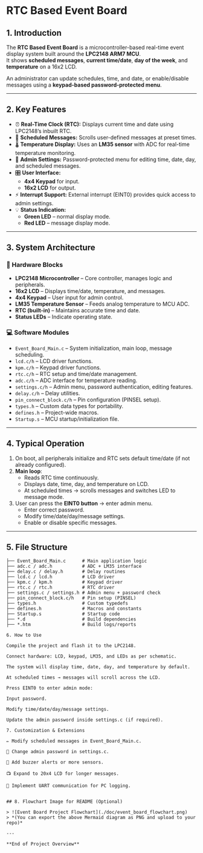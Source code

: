 # RTC Based Event Board

## 1. Introduction
The **RTC Based Event Board** is a microcontroller-based real-time event display system built around the **LPC2148 ARM7 MCU**.  
It shows **scheduled messages**, **current time/date**, **day of the week**, and **temperature** on a 16x2 LCD.  

An administrator can update schedules, time, and date, or enable/disable messages using a **keypad-based password-protected menu**.  

---

## 2. Key Features
- ⏰ **Real-Time Clock (RTC):** Displays current time and date using LPC2148’s inbuilt RTC.  
- 📝 **Scheduled Messages:** Scrolls user-defined messages at preset times.  
- 🌡️ **Temperature Display:** Uses an **LM35 sensor** with ADC for real-time temperature monitoring.  
- 🔐 **Admin Settings:** Password-protected menu for editing time, date, day, and scheduled messages.  
- 🎛️ **User Interface:**  
  - **4x4 Keypad** for input.  
  - **16x2 LCD** for output.  
- ⚡ **Interrupt Support:** External interrupt (EINT0) provides quick access to admin settings.  
- 💡 **Status Indication:**  
  - **Green LED** – normal display mode.  
  - **Red LED** – message display mode.  

---

## 3. System Architecture  

### 🔧 Hardware Blocks
- **LPC2148 Microcontroller** – Core controller, manages logic and peripherals.  
- **16x2 LCD** – Displays time/date, temperature, and messages.  
- **4x4 Keypad** – User input for admin control.  
- **LM35 Temperature Sensor** – Feeds analog temperature to MCU ADC.  
- **RTC (built-in)** – Maintains accurate time and date.  
- **Status LEDs** – Indicate operating state.  

### 💻 Software Modules
- `Event_Board_Main.c` – System initialization, main loop, message scheduling.  
- `lcd.c/h` – LCD driver functions.  
- `kpm.c/h` – Keypad driver functions.  
- `rtc.c/h` – RTC setup and time/date management.  
- `adc.c/h` – ADC interface for temperature reading.  
- `settings.c/h` – Admin menu, password authentication, editing features.  
- `delay.c/h` – Delay utilities.  
- `pin_connect_block.c/h` – Pin configuration (PINSEL setup).  
- `types.h` – Custom data types for portability.  
- `defines.h` – Project-wide macros.  
- `Startup.s` – MCU startup/initialization file.  

---

## 4. Typical Operation
1. On boot, all peripherals initialize and RTC sets default time/date (if not already configured).  
2. **Main loop**:  
   - Reads RTC time continuously.  
   - Displays date, time, day, and temperature on LCD.  
   - At scheduled times → scrolls messages and switches LED to message mode.  
3. User can press the **EINT0 button** → enter admin menu.  
   - Enter correct password.  
   - Modify time/date/day/message settings.  
   - Enable or disable specific messages.  

---

## 5. File Structure
```plaintext
├── Event_Board_Main.c      # Main application logic
├── adc.c / adc.h           # ADC + LM35 interface
├── delay.c / delay.h       # Delay routines
├── lcd.c / lcd.h           # LCD driver
├── kpm.c / kpm.h           # Keypad driver
├── rtc.c / rtc.h           # RTC driver
├── settings.c / settings.h # Admin menu + password check
├── pin_connect_block.c/h   # Pin setup (PINSEL)
├── types.h                 # Custom typedefs
├── defines.h               # Macros and constants
├── Startup.s               # Startup code
├── *.d                     # Build dependencies
├── *.htm                   # Build logs/reports

6. How to Use

Compile the project and flash it to the LPC2148.

Connect hardware: LCD, keypad, LM35, and LEDs as per schematic.

The system will display time, date, day, and temperature by default.

At scheduled times → messages will scroll across the LCD.

Press EINT0 to enter admin mode:

Input password.

Modify time/date/day/message settings.

Update the admin password inside settings.c (if required).

7. Customization & Extensions

✏️ Modify scheduled messages in Event_Board_Main.c.

🔑 Change admin password in settings.c.

🔔 Add buzzer alerts or more sensors.

📺 Expand to 20x4 LCD for longer messages.

🔌 Implement UART communication for PC logging.


## 8. Flowchart Image for README (Optional)

> ![Event Board Project Flowchart](./doc/event_board_flowchart.png)
> *(You can export the above Mermaid diagram as PNG and upload to your repo)*

---

**End of Project Overview**
